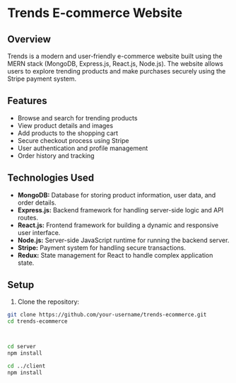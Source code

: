 # Trends E-commerce Website

## Overview

Trends is a modern and user-friendly e-commerce website built using the MERN stack (MongoDB, Express.js, React.js, Node.js). The website allows users to explore trending products and make purchases securely using the Stripe payment system.

## Features

- Browse and search for trending products
- View product details and images
- Add products to the shopping cart
- Secure checkout process using Stripe
- User authentication and profile management
- Order history and tracking

## Technologies Used

- **MongoDB:** Database for storing product information, user data, and order details.
- **Express.js:** Backend framework for handling server-side logic and API routes.
- **React.js:** Frontend framework for building a dynamic and responsive user interface.
- **Node.js:** Server-side JavaScript runtime for running the backend server.
- **Stripe:** Payment system for handling secure transactions.
- **Redux:** State management for React to handle complex application state.

## Setup

1. Clone the repository:

```bash
git clone https://github.com/your-username/trends-ecommerce.git
cd trends-ecommerce



cd server
npm install

cd ../client
npm install

